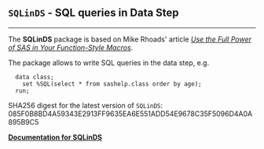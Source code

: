 ## `SQLinDS` - SQL queries in Data Step

---

The **SQLinDS** package is based on Mike Rhoads' article [*Use the Full Power of SAS in Your Function-Style Macros*](https://support.sas.com/resources/papers/proceedings12/004-2012.pdf). 

The package allows to write SQL queries in the data step, e.g.
```sas
  data class;
    set %SQL(select * from sashelp.class order by age);
  run;
```
SHA256 digest for the latest version of `SQLinDS`: 085F0B8BD4A59343E2913FF9635EA6E551ADD54E9678C35F5096D4A0A895B9C5

[**Documentation for SQLinDS**](./sqlinds.md "Documentation for SQLinDS")

